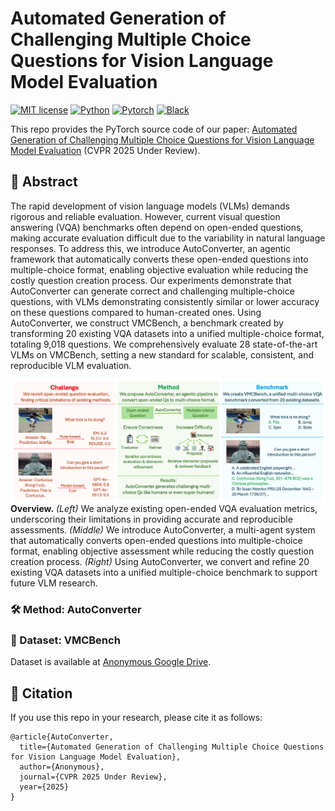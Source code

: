 # Automated Generation of Challenging Multiple Choice Questions for Vision Language Model Evaluation

[![MIT license](https://img.shields.io/badge/License-MIT-blue.svg)](https://lbesson.mit-license.org/)
[![Python](https://img.shields.io/badge/python-3.11-blue.svg)](https://www.python.org/downloads/release/python-311/)
[![Pytorch](https://img.shields.io/badge/Pytorch-2.5-red.svg)](https://pytorch.org/get-started/previous-versions/#v25)
[![Black](https://img.shields.io/badge/code%20style-black-000000.svg)](https://github.com/ambv/black)

This repo provides the PyTorch source code of our paper: [Automated Generation of Challenging Multiple Choice Questions for Vision Language Model Evaluation](.) (CVPR 2025 Under Review).

## 🔮 Abstract

The rapid development of vision language models (VLMs) demands rigorous and reliable evaluation. However, current visual question answering (VQA) benchmarks often depend on open-ended questions, making accurate evaluation difficult due to the variability in natural language responses. To address this, we introduce AutoConverter, an agentic framework that automatically converts these open-ended questions into multiple-choice format, enabling objective evaluation while reducing the costly question creation process. Our experiments demonstrate that AutoConverter can generate correct and challenging multiple-choice questions, with VLMs demonstrating consistently similar or lower accuracy on these questions compared to human-created ones. Using AutoConverter, we construct VMCBench, a benchmark created by transforming 20 existing VQA datasets into a unified multiple-choice format, totaling 9,018 questions. We comprehensively evaluate 28 state-of-the-art VLMs on VMCBench, setting a new standard for scalable, consistent, and reproducible VLM evaluation.

<img src="data/teaser.png"></img>
**Overview.** *(Left)* We analyze existing open-ended VQA evaluation metrics, underscoring their limitations in providing accurate and reproducible assessments. *(Middle)* We introduce AutoConverter, a multi-agent system that automatically converts open-ended questions into multiple-choice format, enabling objective assessment while reducing the costly question creation process. *(Right)* Using AutoConverter, we convert and refine 20 existing VQA datasets into a unified multiple-choice benchmark to support future VLM research.


### 🛠️ Method: AutoConverter




### 💎 Dataset: VMCBench

Dataset is available at [Anonymous Google Drive](https://drive.google.com/file/d/1VXm0wrw39gODXCnKIVy1GtpCXzHhDkpo/view?usp=sharing).

## 🎯 Citation

If you use this repo in your research, please cite it as follows:
```
@article{AutoConverter,
  title={Automated Generation of Challenging Multiple Choice Questions for Vision Language Model Evaluation},
  author={Anonymous},
  journal={CVPR 2025 Under Review},
  year={2025}
}
```
